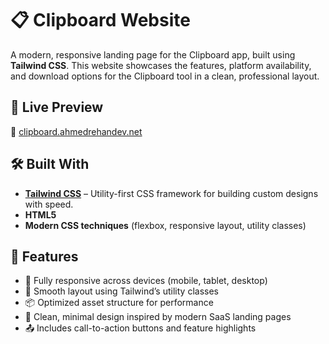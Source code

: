 # 📋 Clipboard Website

A modern, responsive landing page for the Clipboard app, built using **Tailwind CSS**. This website showcases the features, platform availability, and download options for the Clipboard tool in a clean, professional layout.

## 🚀 Live Preview

🔗 [clipboard.ahmedrehandev.net](https://clipboard.ahmedrehandev.net)

## 🛠️ Built With

- **[Tailwind CSS](https://tailwindcss.com/)** – Utility-first CSS framework for building custom designs with speed.
- **HTML5**
- **Modern CSS techniques** (flexbox, responsive layout, utility classes)

## 📱 Features

- 📱 Fully responsive across devices (mobile, tablet, desktop)
- 🎯 Smooth layout using Tailwind’s utility classes
- 📦 Optimized asset structure for performance
- 🌙 Clean, minimal design inspired by modern SaaS landing pages
- 📤 Includes call-to-action buttons and feature highlights
